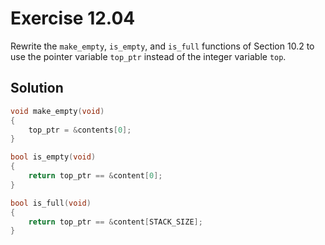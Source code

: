 # Exercise 12.04

Rewrite the `make_empty`, `is_empty`, and `is_full` functions of Section 10.2 to
use the pointer variable `top_ptr` instead of the integer variable `top`.

## Solution

```c
void make_empty(void)
{
    top_ptr = &contents[0];
}

bool is_empty(void)
{
    return top_ptr == &content[0];
}

bool is_full(void)
{
    return top_ptr == &content[STACK_SIZE];
}
```
